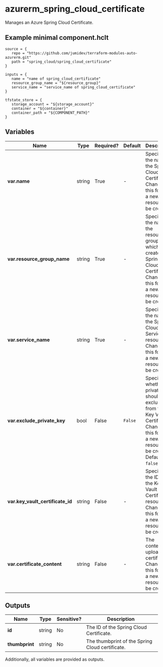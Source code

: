 # azurerm_spring_cloud_certificate

Manages an Azure Spring Cloud Certificate.

## Example minimal component.hclt

```hcl
source = {
   repo = "https://github.com/jumidev/terraform-modules-auto-azurerm.git" 
   path = "spring_cloud/spring_cloud_certificate" 
}

inputs = {
   name = "name of spring_cloud_certificate" 
   resource_group_name = "${resource_group}" 
   service_name = "service_name of spring_cloud_certificate" 
}

tfstate_store = {
   storage_account = "${storage_account}" 
   container = "${container}" 
   container_path = "${COMPONENT_PATH}" 
}

```

## Variables

| Name | Type | Required? |  Default  |  Description |
| ---- | ---- | --------- |  ----------- | ----------- |
| **var.name** | string | True | -  |  Specifies the name of the Spring Cloud Certificate. Changing this forces a new resource to be created. | 
| **var.resource_group_name** | string | True | -  |  Specifies the name of the resource group in which to create the Spring Cloud Certificate. Changing this forces a new resource to be created. | 
| **var.service_name** | string | True | -  |  Specifies the name of the Spring Cloud Service resource. Changing this forces a new resource to be created. | 
| **var.exclude_private_key** | bool | False | `False`  |  Specifies whether the private key should be excluded from the Key Vault Certificate. Changing this forces a new resource to be created. Defaults to `false`. | 
| **var.key_vault_certificate_id** | string | False | -  |  Specifies the ID of the Key Vault Certificate resource. Changing this forces a new resource to be created. | 
| **var.certificate_content** | string | False | -  |  The content of uploaded certificate. Changing this forces a new resource to be created. | 



## Outputs

| Name | Type | Sensitive? | Description |
| ---- | ---- | --------- | --------- |
| **id** | string | No  | The ID of the Spring Cloud Certificate. | 
| **thumbprint** | string | No  | The thumbprint of the Spring Cloud certificate. | 

Additionally, all variables are provided as outputs.
